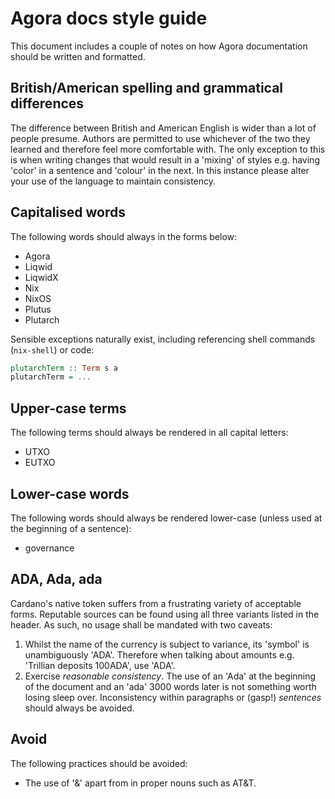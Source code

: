 # Agora docs style guide

This document includes a couple of notes on how Agora documentation should be written and formatted.

## British/American spelling and grammatical differences

The difference between British and American English is wider than a lot of people presume. Authors are permitted to use whichever of the two they learned and therefore feel more comfortable with. The only exception to this is when writing changes that would result in a 'mixing' of styles e.g. having 'color' in a sentence and 'colour' in the next. In this instance please alter your use of the language to maintain consistency.

## Capitalised words

The following words should always in the forms below:

-   Agora
-   Liqwid
-   LiqwidX
-   Nix
-   NixOS
-   Plutus
-   Plutarch

Sensible exceptions naturally exist, including referencing shell commands (`nix-shell`) or code:

```haskell
plutarchTerm :: Term s a 
plutarchTerm = ...
```

## Upper-case terms

The following terms should always be rendered in all capital letters:

-   UTXO
-   EUTXO

## Lower-case words

The following words should always be rendered lower-case (unless used at the beginning of a sentence):

-   governance

## ADA, Ada, ada

Cardano's native token suffers from a frustrating variety of acceptable forms. Reputable sources can be found using all three variants listed in the header. As such, no usage shall be mandated with two caveats:

1.  Whilst the name of the currency is subject to variance, its 'symbol' is unambiguously 'ADA'. Therefore when talking about amounts e.g. 'Trillian deposits 100ADA', use 'ADA'.
2.  Exercise _reasonable consistency_. The use of an 'Ada' at the beginning of the document and an 'ada' 3000 words later is not something worth losing sleep over. Inconsistency within paragraphs or (gasp!) _sentences_ should always be avoided.

## Avoid

The following practices should be avoided:

-   The use of '&' apart from in proper nouns such as AT\&T.
